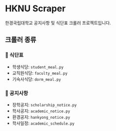 # HKNU Scraper

한경국립대학교 공지사항 및 식단표 크롤러 프로젝트입니다.

## 크롤러 종류

### 📌 식단표
- 학생식당: `student_meal.py`
- 교직원식당: `faculty_meal.py`
- 기숙사식당: `dorm_meal.py`

### 📌 공지사항
- 장학공지: `scholarship_notice.py`
- 학사공지: `academic_notice.py`
- 환경공지: `hankyong_notice.py`
- 학사일정: `academic_schedule.py`
